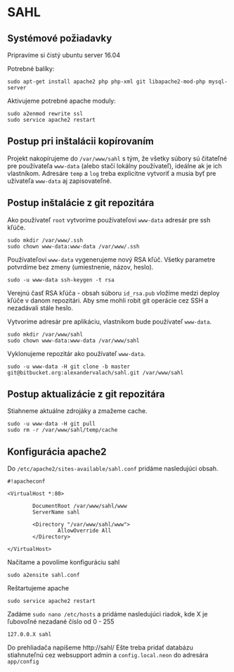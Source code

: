 # SAHL

## Systémové požiadavky
Pripravíme si čistý ubuntu server 16.04

Potrebné balíky:

    sudo apt-get install apache2 php php-xml git libapache2-mod-php mysql-server

Aktivujeme potrebné apache moduly:

	sudo a2enmod rewrite ssl
	sudo service apache2 restart
	
## Postup pri inštalácii kopírovaním
Projekt nakopírujeme do `/var/www/sahl` s tým, že všetky súbory sú čitateľné pre 
používateľa `www-data` (alebo stačí lokálny používateľ), ideálne ak je ich vlastníkom.
Adresáre `temp` a `log` treba explicitne vytvoriť a musia byť pre užívateľa `www-data` aj zapisovateľné.

## Postup inštalácie z git repozitára
Ako používateľ `root` vytvoríme používateľovi `www-data` adresár pre ssh kľúče. 

    sudo mkdir /var/www/.ssh
    sudo chown www-data:www-data /var/www/.ssh

Používateľovi `www-data` vygenerujeme nový RSA kľúč. Všetky parametre potvrdíme 
bez zmeny (umiestnenie, názov, heslo).

    sudo -u www-data ssh-keygen -t rsa

Verejnú časť RSA kľúča - obsah súboru `id_rsa.pub` vložíme medzi deploy kľúče 
v danom repozitári. Aby sme mohli robit git operácie cez SSH a nezadávali stále heslo.

Vytvoríme adresár pre aplikáciu, vlastníkom bude používateľ `www-data`.

    sudo mkdir /var/www/sahl
    sudo chown www-data:www-data /var/www/sahl

Vyklonujeme repozitár ako používateľ `www-data`.

    sudo -u www-data -H git clone -b master git@bitbucket.org:alexandervalach/sahl.git /var/www/sahl

## Postup aktualizácie z git repozitára
Stiahneme aktuálne zdrojáky a zmažeme cache.

    sudo -u www-data -H git pull
    sudo rm -r /var/www/sahl/temp/cache

## Konfigurácia apache2
Do `/etc/apache2/sites-available/sahl.conf` pridáme nasledujúci obsah.

```
#!apacheconf

<VirtualHost *:80>
        
        DocumentRoot /var/www/sahl/www
		ServerName sahl

        <Directory "/var/www/sahl/www">
                AllowOverride All
        </Directory>

</VirtualHost>
```

Načítame a povolíme konfiguráciu sahl

    sudo a2ensite sahl.conf
    
Reštartujeme apache

    sudo service apache2 restart

Zadáme `sudo nano /etc/hosts` a pridáme nasledujúci riadok, kde X je ľubovoľné nezadané číslo od 0 - 255

    127.0.0.X sahl
    
Do prehliadača napíšeme http://sahl/
Ešte treba pridať databázu stiahnuteľnú cez websupport admin a `config.local.neon` do adresára `app/config`